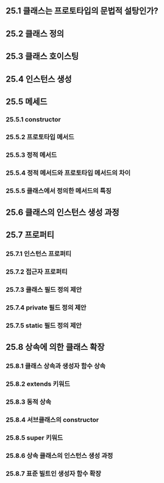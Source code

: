 ## 25.1 클래스는 프로토타입의 문법적 설탕인가?

## 25.2 클래스 정의

## 25.3 클래스 호이스팅

## 25.4 인스턴스 생성

## 25.5 메세드

### 25.5.1 constructor

### 25.5.2 프로토타입 메서드

### 25.5.3 정적 메서드

### 25.5.4 정적 메서드와 프로토타입 메서드의 차이

### 25.5.5 클래스에서 정의한 메서드의 특징

## 25.6 클래스의 인스턴스 생성 과정

## 25.7 프로퍼티

### 25.7.1 인스턴스 프로퍼티

### 25.7.2 접근자 프로퍼티

### 25.7.3 클래스 필드 정의 제안

### 25.7.4 private 필드 정의 제안

### 25.7.5 static 필드 정의 제안

## 25.8 상속에 의한 클래스 확장

### 25.8.1 클래스 상속과 생성자 함수 상속

### 25.8.2 extends 키워드

### 25.8.3 동적 상속

### 25.8.4 서브클래스의 constructor

### 25.8.5 super 키워드

### 25.8.6 상속 클래스의 인스턴스 생성 과정

### 25.8.7 표준 빌트인 생성자 함수 확장
